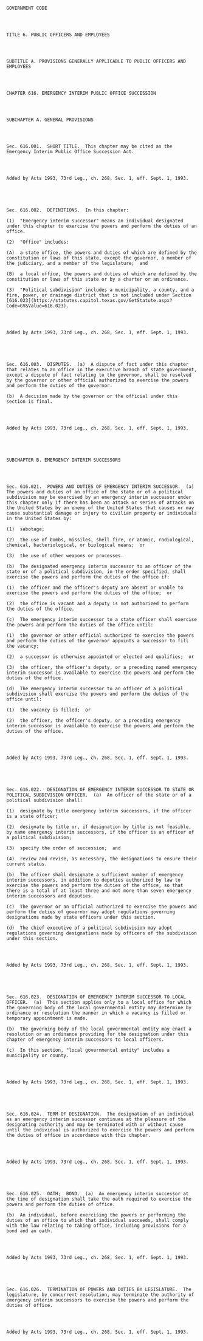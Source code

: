 ﻿
    
    
    	
    					
    
    
    GOVERNMENT CODE
    
      
    
    
    TITLE 6. PUBLIC OFFICERS AND EMPLOYEES
    
      
    
    
    SUBTITLE A. PROVISIONS GENERALLY APPLICABLE TO PUBLIC OFFICERS AND EMPLOYEES
    
      
    
    
    CHAPTER 616. EMERGENCY INTERIM PUBLIC OFFICE SUCCESSION
    
      
    
    
    SUBCHAPTER A. GENERAL PROVISIONS
    
      
    
    
    Sec. 616.001.  SHORT TITLE.  This chapter may be cited as the Emergency Interim Public Office Succession Act.
    
    
    
    
    Added by Acts 1993, 73rd Leg., ch. 268, Sec. 1, eff. Sept. 1, 1993.
    
    
    
    
    
    Sec. 616.002.  DEFINITIONS.  In this chapter:
    
    (1)  "Emergency interim successor" means an individual designated under this chapter to exercise the powers and perform the duties of an office.
    
    (2)  "Office" includes:
    
    (A)  a state office, the powers and duties of which are defined by the constitution or laws of this state, except the governor, a member of the judiciary, and a member of the legislature;  and
    
    (B)  a local office, the powers and duties of which are defined by the constitution or laws of this state or by a charter or an ordinance.
    
    (3)  "Political subdivision" includes a municipality, a county, and a fire, power, or drainage district that is not included under Section [616.023](https://statutes.capitol.texas.gov/GetStatute.aspx?Code=GV&Value=616.023).
    
    
    
    
    Added by Acts 1993, 73rd Leg., ch. 268, Sec. 1, eff. Sept. 1, 1993.
    
    
    
    
    
    Sec. 616.003.  DISPUTES.  (a)  A dispute of fact under this chapter that relates to an office in the executive branch of state government, except a dispute of fact relating to the governor, shall be resolved by the governor or other official authorized to exercise the powers and perform the duties of the governor.
    
    (b)  A decision made by the governor or the official under this section is final.
    
    
    
    
    Added by Acts 1993, 73rd Leg., ch. 268, Sec. 1, eff. Sept. 1, 1993.
    
    
    
    
    
    SUBCHAPTER B. EMERGENCY INTERIM SUCCESSORS
    
      
    
    
    Sec. 616.021.  POWERS AND DUTIES OF EMERGENCY INTERIM SUCCESSOR.  (a)  The powers and duties of an office of the state or of a political subdivision may be exercised by an emergency interim successor under this chapter only if there has been an attack or series of attacks on the United States by an enemy of the United States that causes or may cause substantial damage or injury to civilian property or individuals in the United States by:
    
    (1)  sabotage;
    
    (2)  the use of bombs, missiles, shell fire, or atomic, radiological, chemical, bacteriological, or biological means;  or
    
    (3)  the use of other weapons or processes.
    
    (b)  The designated emergency interim successor to an officer of the state or of a political subdivision, in the order specified, shall exercise the powers and perform the duties of the office if:
    
    (1)  the officer and the officer's deputy are absent or unable to exercise the powers and perform the duties of the office;  or
    
    (2)  the office is vacant and a deputy is not authorized to perform the duties of the office.
    
    (c)  The emergency interim successor to a state officer shall exercise the powers and perform the duties of the office until:
    
    (1)  the governor or other official authorized to exercise the powers and perform the duties of the governor appoints a successor to fill the vacancy;
    
    (2)  a successor is otherwise appointed or elected and qualifies;  or
    
    (3)  the officer, the officer's deputy, or a preceding named emergency interim successor is available to exercise the powers and perform the duties of the office.
    
    (d)  The emergency interim successor to an officer of a political subdivision shall exercise the powers and perform the duties of the office until:
    
    (1)  the vacancy is filled;  or
    
    (2)  the officer, the officer's deputy, or a preceding emergency interim successor is available to exercise the powers and perform the duties of the office.
    
    
    
    
    Added by Acts 1993, 73rd Leg., ch. 268, Sec. 1, eff. Sept. 1, 1993.
    
    
    
    
    
    Sec. 616.022.  DESIGNATION OF EMERGENCY INTERIM SUCCESSOR TO STATE OR POLITICAL SUBDIVISION OFFICER.  (a)  An officer of the state or of a political subdivision shall:
    
    (1)  designate by title emergency interim successors, if the officer is a state officer;
    
    (2)  designate by title or, if designation by title is not feasible, by name emergency interim successors, if the officer is an officer of a political subdivision;
    
    (3)  specify the order of succession;  and
    
    (4)  review and revise, as necessary, the designations to ensure their current status.
    
    (b)  The officer shall designate a sufficient number of emergency interim successors, in addition to deputies authorized by law to exercise the powers and perform the duties of the office, so that there is a total of at least three and not more than seven emergency interim successors and deputies.
    
    (c)  The governor or an official authorized to exercise the powers and perform the duties of governor may adopt regulations governing designations made by state officers under this section.
    
    (d)  The chief executive of a political subdivision may adopt regulations governing designations made by officers of the subdivision under this section.
    
    
    
    
    Added by Acts 1993, 73rd Leg., ch. 268, Sec. 1, eff. Sept. 1, 1993.
    
    
    
    
    
    Sec. 616.023.  DESIGNATION OF EMERGENCY INTERIM SUCCESSOR TO LOCAL OFFICER.  (a)  This section applies only to a local office for which the governing body of the local governmental entity may determine by ordinance or resolution the manner in which a vacancy is filled or temporary appointment is made.
    
    (b)  The governing body of the local governmental entity may enact a resolution or an ordinance providing for the designation under this chapter of emergency interim successors to local officers.
    
    (c)  In this section, "local governmental entity" includes a municipality or county.
    
    
    
    
    Added by Acts 1993, 73rd Leg., ch. 268, Sec. 1, eff. Sept. 1, 1993.
    
    
    
    
    
    Sec. 616.024.  TERM OF DESIGNATION.  The designation of an individual as an emergency interim successor continues at the pleasure of the designating authority and may be terminated with or without cause until the individual is authorized to exercise the powers and perform the duties of office in accordance with this chapter.
    
    
    
    
    Added by Acts 1993, 73rd Leg., ch. 268, Sec. 1, eff. Sept. 1, 1993.
    
    
    
    
    
    Sec. 616.025.  OATH;  BOND.  (a)  An emergency interim successor at the time of designation shall take the oath required to exercise the powers and perform the duties of office.
    
    (b)  An individual, before exercising the powers or performing the duties of an office to which that individual succeeds, shall comply with the law relating to taking office, including provisions for a bond and an oath.
    
    
    
    
    Added by Acts 1993, 73rd Leg., ch. 268, Sec. 1, eff. Sept. 1, 1993.
    
    
    
    
    
    Sec. 616.026.  TERMINATION OF POWERS AND DUTIES BY LEGISLATURE.  The legislature, by concurrent resolution, may terminate the authority of emergency interim successors to exercise the powers and perform the duties of office.
    
    
    
    
    Added by Acts 1993, 73rd Leg., ch. 268, Sec. 1, eff. Sept. 1, 1993.
    
    
    
    
    				
